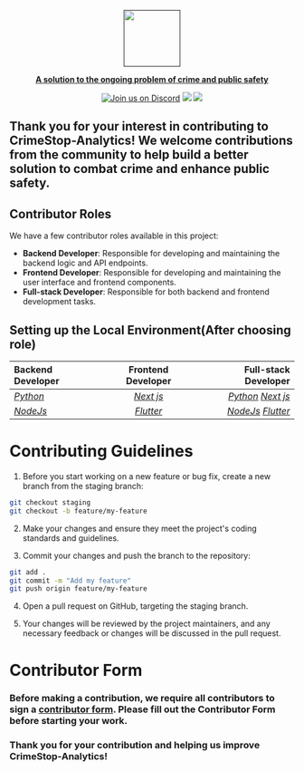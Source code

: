   <a href=""><p align="center">
<img height=100 src="https://github.com/GarretTomlin/CrimeStop-Analytics/blob/staging/docs/logo.png"/>
<p align="center">
  <strong>A solution to the ongoing problem of crime and public safety</strong>
</p>
  <p align="center">
  <a href="https://discord.gg/QCGtwgnj"><img alt="Join us on Discord" src="https://img.shields.io/discord/1087405055403106344?color=AA0000&logo=discord&logoColor=white"></a>
<img src="https://img.shields.io/github/license/garrettomlin/crimeStop-Analytics?color=AA0000&logoColor=5B5B5B">
<img src="https://img.shields.io/github/contributors/garrettomlin/CrimeStop-Analytics?color=AA0000">

</p>

## Thank you for your interest in contributing to CrimeStop-Analytics! We welcome contributions from the community to help  build a better solution  to combat crime and enhance public safety.



## Contributor Roles

We have a few contributor roles available in this project:

- **Backend Developer**: Responsible for developing and maintaining the backend logic and API endpoints.
- **Frontend Developer**: Responsible for developing and maintaining the user interface and frontend components.
- **Full-stack Developer**: Responsible for both backend and frontend development tasks.

## Setting up the Local Environment(After choosing role)



|    Backend Developer  | Frontend Developer     | Full-stack Developer |
| :-------------------- | :--------------------: | --------------------: |
| [_Python_](VisaVault) |     [_Next js_](web)          |      [_Python_](VisaVault)  [_Next js_](web)   |
| [_NodeJs_](backend)   |     [_Flutter_](cra_frontend)    |        [_NodeJs_](backend)  [_Flutter_](cra_frontend)  |




# Contributing Guidelines

 1. Before you start working on a new feature or bug fix, create a new branch from the staging branch:

```bash
git checkout staging
git checkout -b feature/my-feature

```

2. Make your changes and ensure they meet the project's coding standards and guidelines.

3. Commit your changes and push the branch to the repository:

```bash
git add .
git commit -m "Add my feature"
git push origin feature/my-feature

```
4. Open a pull request on GitHub, targeting the staging branch.
 
 5. Your changes will be reviewed by the project maintainers, and any necessary feedback or changes will be discussed in the pull request.

# Contributor Form

### Before making a contribution, we require all contributors to sign a [contributor form](https://gist.github.com/GarretTomlin/96d2c4094201184c2022f0a84bfc4ffc). Please fill out the Contributor Form before starting your work.

### Thank you for your contribution and helping us improve CrimeStop-Analytics!
